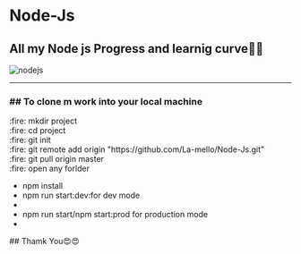 # Node-Js
## All my Node js Progress and learnig curve🤩🤩

<img src="https://th.bing.com/th/id/OIP.U_0Of2ht_UFjabtOpE2JZwHaD4?w=323&h=180&c=7&r=0&o=5&pid=1.7"
      title="credit:technoFAQ"
      alt="nodejs"
/>
<hr>
<h3>## To clone m work into your local machine</h3>
<div>
      :fire: mkdir project<br>
      :fire: cd project<br>
      :fire: git init<br>
      :fire: git remote add origin "https://github.com/La-mello/Node-Js.git"<br>
      :fire: git pull origin master<br>
      :fire: open any forlder<br>
</div>
<ul>
    <li>npm install</li>
    <li>npm run start:dev:for dev mode<li>
    <li>npm run start/npm start:prod for production mode<li>
 </ul>
## Thamk You😍😍
